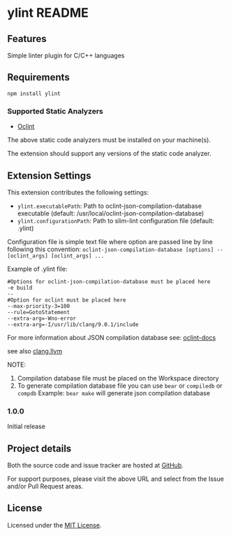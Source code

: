 # ylint README


## Features

Simple linter plugin for C/C++ languages


## Requirements

```
npm install ylint
```

### Supported Static Analyzers

* [Oclint](https://oclint.org/)

The above static code analyzers must be installed on your machine(s).

The extension should support any versions of the static code
analyzer.


## Extension Settings

This extension contributes the following settings:

* `ylint.executablePath`: Path to oclint-json-compilation-database executable (default: /usr/local/oclint-json-compilation-database)
* `ylint.configurationPath`: Path to slim-lint configuration file (default: .ylint)

Configuration file is simple text file where option are passed line by line following this convention:
`oclint-json-compilation-database [options] -- [oclint_args] [oclint_args] ...`

Example of .ylint file:

```
#Options for oclint-json-compilation-database must be placed here
-e build
--
#Option for oclint must be placed here
--max-priority-3=100
--rule=GotoStatement
--extra-arg=-Wno-error 
--extra-arg=-I/usr/lib/clang/9.0.1/include 
```

For more information about JSON compilation database see: [oclint-docs](https://oclint-docs.readthedocs.io/en/v0.6/usage/oclint-json-compilation-database.html)
 
see also [clang.llvm](https://clang.llvm.org/docs/JSONCompilationDatabase.html)

NOTE:
1. Compilation database file must be placed on the Workspace directory
2. To generate compilation database file you can use `bear` or `compiledb` or `compdb`
Example: `bear make` will generate json compilation database




### 1.0.0

Initial release


## Project details

Both the source code and issue tracker are hosted at
[GitHub](https://github.com/ymagossou/vscode-ylint).

For support purposes, please visit the above URL and select
from the Issue and/or Pull Request areas.

## License

Licensed under the [MIT License](https://opensource.org/licenses/MIT).
